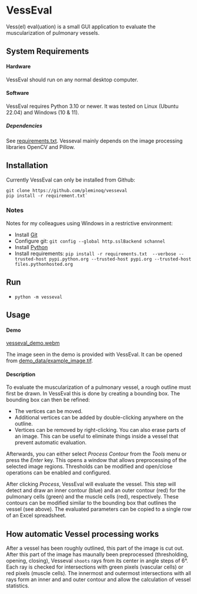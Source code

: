 # VessEval
Vess(el) eval(uation) is a small GUI application to evaluate the muscularization of pulmonary vessels.

## System Requirements
#### Hardware
VessEval should run on any normal desktop computer.

#### Software
VessEval requires Python 3.10 or newer.
It was tested on Linux (Ubuntu 22.04) and Windows (10 & 11).

##### Dependencies
See [requirements.txt](requirements.txt).
Vesseval mainly depends on the image processing libraries OpenCV and Pillow.

## Installation
Currently VessEval can only be installed from Github:
```
git clone https://github.com/pleminoq/vesseval
pip install -r requirement.txt`
```

### Notes
Notes for my colleagues using Windows in a restrictive environment:
* Install [Git](https://git-scm.com/downloads)
* Configure git: `git config --global http.sslBackend schannel`
* Install [Python](https://www.python.org/downloads/)
* Install requirements: `pip install -r requirements.txt  --verbose --trusted-host pypi.python.org --trusted-host pypi.org --trusted-host files.pythonhosted.org`

## Run
* `python -m vesseval`

## Usage

#### Demo

[vesseval_demo.webm](https://github.com/user-attachments/assets/66f47dec-8b23-4105-b8e8-71e2dbc7eaf2)

The image seen in the demo is provided with VessEval.
It can be opened from [demo_data/example_image.tif](demo_data/example_image.tif).

#### Description
To evaluate the muscularization of a pulmonary vessel, a rough outline must first be drawn.
In VessEval this is done by creating a bounding box.
The bounding box can then be refined:
* The vertices can be moved.
* Additional vertices can be added by double-clicking anywhere on the outline.
* Vertices can be removed by right-clicking.
You can also erase parts of an image.
This can be useful to eliminate things inside a vessel that prevent automatic evaluation.

Afterwards, you can either select _Process Contour_ from the _Tools_ menu or press the _Enter_ key.
This opens a window that allows preprocessing of the selected image regions.
Thresholds can be modified and open/close operations can be enabled and configured.

After clicking _Process_, VessEval will evaluate the vessel.
This step will detect and draw an inner contour (blue) and an outer contour (red) for the pulmonary cells (green) and the muscle cells (red), respectively.
These contours can be modified similar to the bounding box that outlines the vessel (see above).
The evaluated parameters can be copied to a single row of an Excel spreadsheet.

## How automatic Vessel processing works
After a vessel has been roughly outlined, this part of the image is cut out.
After this part of the image has maunally been preprocessed (thresholding, opening, closing), Vesseval `shoots` rays from its center in angle steps of 6°.
Each ray is checked for intersections with green pixels (vascular cells) or red pixels (muscle cells).
The innermost and outermost intersections with all rays form an inner and and outer contour and allow the calculation of vessel statistics.
